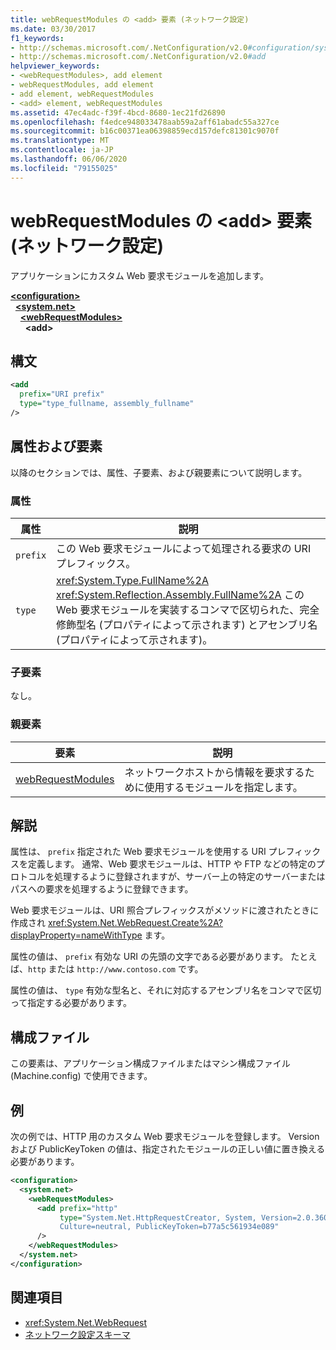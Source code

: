 ```yaml
---
title: webRequestModules の <add> 要素 (ネットワーク設定)
ms.date: 03/30/2017
f1_keywords:
- http://schemas.microsoft.com/.NetConfiguration/v2.0#configuration/system.net/webRequestModules/add
- http://schemas.microsoft.com/.NetConfiguration/v2.0#add
helpviewer_keywords:
- <webRequestModules>, add element
- webRequestModules, add element
- add element, webRequestModules
- <add> element, webRequestModules
ms.assetid: 47ec4adc-f39f-4bcd-8680-1ec21fd26890
ms.openlocfilehash: f4edce948033478aab59a2aff61abadc55a327ce
ms.sourcegitcommit: b16c00371ea06398859ecd157defc81301c9070f
ms.translationtype: MT
ms.contentlocale: ja-JP
ms.lasthandoff: 06/06/2020
ms.locfileid: "79155025"
---
```

# <a name="add-element-for-webrequestmodules-network-settings"></a>webRequestModules の \<add> 要素 (ネットワーク設定)
アプリケーションにカスタム Web 要求モジュールを追加します。  

[**\<configuration>**](../configuration-element.md)\
&nbsp;&nbsp;[**\<system.net>**](system-net-element-network-settings.md)\
&nbsp;&nbsp;&nbsp;&nbsp;[**\<webRequestModules>**](webrequestmodules-element-network-settings.md)\
&nbsp;&nbsp;&nbsp;&nbsp;&nbsp;&nbsp;**\<add>**

## <a name="syntax"></a>構文  
  
```xml  
<add
  prefix="URI prefix"
  type="type_fullname, assembly_fullname"
/>  
```  
  
## <a name="attributes-and-elements"></a>属性および要素  
 以降のセクションでは、属性、子要素、および親要素について説明します。  
  
### <a name="attributes"></a>属性  
  
|**属性**|**説明**|  
|-------------------|---------------------|  
|`prefix`|この Web 要求モジュールによって処理される要求の URI プレフィックス。|  
|`type`|<xref:System.Type.FullName%2A> <xref:System.Reflection.Assembly.FullName%2A> この Web 要求モジュールを実装するコンマで区切られた、完全修飾型名 (プロパティによって示されます) とアセンブリ名 (プロパティによって示されます)。|  
  
### <a name="child-elements"></a>子要素  
 なし。  
  
### <a name="parent-elements"></a>親要素  
  
|**要素**|**説明**|  
|-----------------|---------------------|  
|[webRequestModules](webrequestmodules-element-network-settings.md)|ネットワークホストから情報を要求するために使用するモジュールを指定します。|  
  
## <a name="remarks"></a>解説  
 属性は、 `prefix` 指定された Web 要求モジュールを使用する URI プレフィックスを定義します。 通常、Web 要求モジュールは、HTTP や FTP などの特定のプロトコルを処理するように登録されますが、サーバー上の特定のサーバーまたはパスへの要求を処理するように登録できます。  
  
 Web 要求モジュールは、URI 照合プレフィックスがメソッドに渡されたときに作成され <xref:System.Net.WebRequest.Create%2A?displayProperty=nameWithType> ます。  
  
 属性の値は、 `prefix` 有効な URI の先頭の文字である必要があります。 たとえば、`http` または `http://www.contoso.com` です。
  
 属性の値は、 `type` 有効な型名と、それに対応するアセンブリ名をコンマで区切って指定する必要があります。
  
## <a name="configuration-files"></a>構成ファイル  
 この要素は、アプリケーション構成ファイルまたはマシン構成ファイル (Machine.config) で使用できます。  
  
## <a name="example"></a>例  
 次の例では、HTTP 用のカスタム Web 要求モジュールを登録します。 Version および PublicKeyToken の値は、指定されたモジュールの正しい値に置き換える必要があります。  
  
```xml  
<configuration>  
  <system.net>  
    <webRequestModules>  
      <add prefix="http"  
           type="System.Net.HttpRequestCreator, System, Version=2.0.3600.0,  
           Culture=neutral, PublicKeyToken=b77a5c561934e089"  
      />  
    </webRequestModules>  
  </system.net>  
</configuration>  
```  
  
## <a name="see-also"></a>関連項目

- <xref:System.Net.WebRequest>
- [ネットワーク設定スキーマ](index.md)
